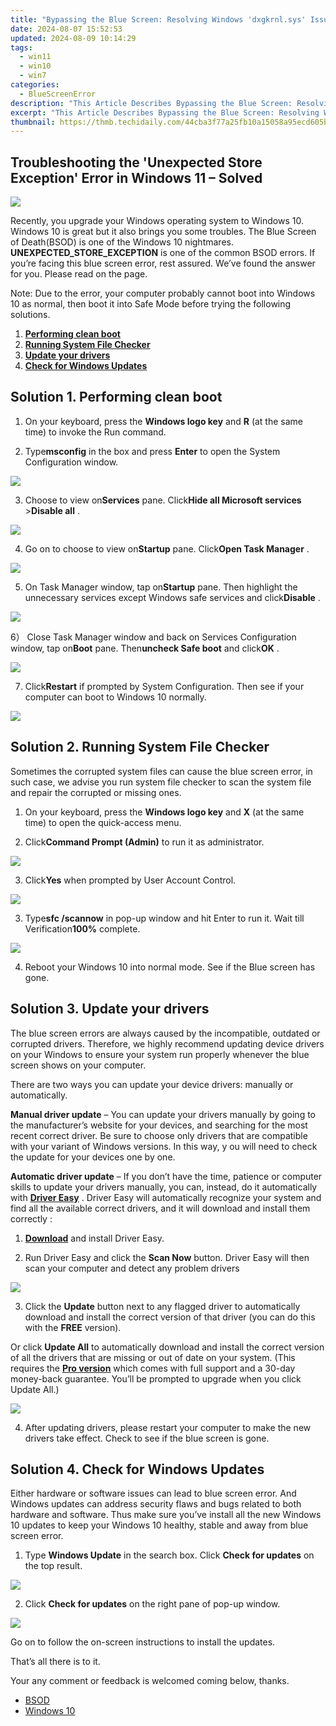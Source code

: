 ```yaml
---
title: "Bypassing the Blue Screen: Resolving Windows 'dxgkrnl.sys' Issues"
date: 2024-08-07 15:52:53
updated: 2024-08-09 10:14:29
tags:
  - win11
  - win10
  - win7
categories:
  - BlueScreenError
description: "This Article Describes Bypassing the Blue Screen: Resolving Windows 'dxgkrnl.sys' Issues"
excerpt: "This Article Describes Bypassing the Blue Screen: Resolving Windows 'dxgkrnl.sys' Issues"
thumbnail: https://thmb.techidaily.com/44cba3f77a25fb10a15058a95ecd605b31dd154fe2d91aae028e5e688022e444.jpg
---
```


## Troubleshooting the 'Unexpected Store Exception' Error in Windows 11 – Solved

![](https://images.drivereasy.com/wp-content/uploads/2017/05/1-36.jpg)

 Recently, you upgrade your Windows operating system to Windows 10\. Windows 10 is great but it also brings you some troubles. The Blue Screen of Death(BSOD) is one of the Windows 10 nightmares. **UNEXPECTED\_STORE\_EXCEPTION**  is one of the common BSOD errors. If you’re facing this blue screen error, rest assured. We’ve found the answer for you. Please read on the page.[](https://tools.techidaily.com/drivereasy/download/)

 Note: Due to the error, your computer probably cannot boot into Windows 10 as normal, then boot it into Safe Mode before trying the following solutions. [](https://tools.techidaily.com/drivereasy/download/)

1. **[Performing clean boot](https://tools.techidaily.com/drivereasy/download/)**
2. **[Running System File Checker](https://tools.techidaily.com/drivereasy/download/)**
3. **[Update your drivers](https://tools.techidaily.com/drivereasy/download/)**
4. [**Check for Windows Updates**](https://tools.techidaily.com/drivereasy/download/)

## Solution 1\. Performing clean boot

 1) On your keyboard, press the **Windows logo key**  and **R**  (at the same time) to invoke the Run command.

 2) Type**msconfig** in the box and press **Enter** to open the System Configuration window.

![](https://images.drivereasy.com/wp-content/uploads/2017/05/2-40.jpg)

 3) Choose to view on**Services** pane. Click**Hide all Microsoft services** \>**Disable all** .

![](https://images.drivereasy.com/wp-content/uploads/2017/05/3-39.jpg)

 4) Go on to choose to view on**Startup** pane. Click**Open Task Manager** .

![](https://images.drivereasy.com/wp-content/uploads/2017/05/5-32.jpg)

 5) On Task Manager window, tap on**Startup** pane. Then highlight the unnecessary services except Windows safe services and click**Disable** .

![](https://images.drivereasy.com/wp-content/uploads/2017/05/4-41.jpg)

 6） Close Task Manager window and back on Services Configuration window, tap on**Boot**  pane. Then**uncheck Safe boot** and click**OK** .

![](https://images.drivereasy.com/wp-content/uploads/2017/05/6-29.jpg)

 7) Click**Restart** if prompted by System Configuration. Then see if your computer can boot to Windows 10 normally.

![](https://images.drivereasy.com/wp-content/uploads/2017/05/7-19.jpg)

## Solution 2\. Running System File Checker

 Sometimes the corrupted system files can cause the blue screen error, in such case, we advise you run system file checker to scan the system file and repair the corrupted or missing ones.

 1) On your keyboard, press the **Windows logo key**  and **X**  (at the same time) to open the quick-access menu.

 2) Click**Command Prompt (Admin)** to run it as administrator.

![](https://images.drivereasy.com/wp-content/uploads/2017/05/1-37.jpg)

 3) Click**Yes** when prompted by User Account Control.

![](https://images.drivereasy.com/wp-content/uploads/2017/05/10-13.jpg)

 3) Type**sfc /scannow** in pop-up window and hit Enter to run it. Wait till Verification**100%** complete.

![](https://images.drivereasy.com/wp-content/uploads/2017/05/11-10.jpg)

 4) Reboot your Windows 10 into normal mode. See if the Blue screen has gone.

## **Solution 3\. Update your drivers**

 The blue screen errors are always caused by the incompatible, outdated or corrupted drivers. Therefore, we highly recommend updating device drivers on your Windows to ensure your system run properly whenever the blue screen shows on your computer.

 There are two ways you can update your device drivers: manually or automatically.

**Manual driver update** – You can update your drivers manually by going to the manufacturer’s website for your devices, and searching for the most recent correct driver. Be sure to choose only drivers that are compatible with your variant of Windows versions. In this way, y ou will need to check the update for your devices one by one.

**Automatic driver update** – If you don’t have the time, patience or computer skills to update your drivers manually, you can, instead, do it automatically with **[Driver Easy](https://tools.techidaily.com/drivereasy/download/)**  .  Driver Easy will automatically recognize your system and find all the available correct drivers, and it will download and install them correctly :

 1) **[Download](https://tools.techidaily.com/drivereasy/download/)**   and install Driver Easy.

 2) Run Driver Easy and click the **Scan Now**   button. Driver Easy will then scan your computer and detect any problem drivers

![](https://images.drivereasy.com/wp-content/uploads/2017/12/img_5a2e56ed6c56f.jpg)

 3) Click the **Update**  button next to any flagged driver to automatically download and install the correct version of that driver (you can do this with the **FREE** version).

Or click **Update All**  to automatically download and install the correct version of all the drivers that are missing or out of date on your system. (This requires the **[Pro version](https://tools.techidaily.com/drivereasy/download/)**  which comes with full support and a 30-day money-back guarantee. You’ll be prompted to upgrade when you click Update All.)

![](https://images.drivereasy.com/wp-content/uploads/2017/12/img_5a2e574b9b9f3.jpg)

 4) After updating drivers, please restart your computer to make the new drivers take effect. Check to see if the blue screen is gone.

## Solution 4\. Check for Windows Updates

 Either hardware or software issues can lead to blue screen error. And Windows updates can  address security flaws and bugs related to both hardware and software. Thus make sure you’ve install all the new Windows 10 updates to keep your Windows 10 healthy, stable and away from blue screen error.

1) Type **Windows Update** in the search box. Click **Check for updates** on the top result.

![](https://images.drivereasy.com/wp-content/uploads/2017/05/13-2.jpg)

2) Click **Check for updates** on the right pane of pop-up window.

![](https://images.drivereasy.com/wp-content/uploads/2017/05/12-3.jpg)

 Go on to follow the on-screen instructions to install the updates.

That’s all there is to it.

Your any comment or feedback is welcomed coming below, thanks.

* [BSOD](https://tools.techidaily.com/drivereasy/download/)
* [Windows 10](https://tools.techidaily.com/drivereasy/download/)

<ins class="adsbygoogle"
     style="display:block"
     data-ad-format="autorelaxed"
     data-ad-client="ca-pub-7571918770474297"
     data-ad-slot="1223367746"></ins>



<ins class="adsbygoogle"
     style="display:block"
     data-ad-client="ca-pub-7571918770474297"
     data-ad-slot="8358498916"
     data-ad-format="auto"
     data-full-width-responsive="true"></ins>
